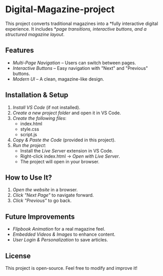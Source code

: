 # Digital-Magazine-project
This project converts traditional magazines into a *fully interactive digital experience. It includes **page transitions, interactive buttons, and a structured magazine layout*.

##  Features
- *Multi-Page Navigation* – Users can switch between pages.
- *Interactive Buttons* – Easy navigation with "Next" and "Previous" buttons.
- *Modern UI* – A clean, magazine-like design.

##  Installation & Setup
1. *Install VS Code* (if not installed).  
2. *Create a new project folder* and open it in VS Code.  
3. *Create the following files*:  
   - index.html  
   - style.css  
   - script.js  
4. *Copy & Paste the Code* (provided in this project).  
5. *Run the project*:  
   - Install the *Live Server* extension in VS Code.  
   - Right-click index.html → *Open with Live Server*.  
   - The project will open in your browser.  

## How to Use It?
1. *Open the website* in a browser.  
2. *Click "Next Page"* to navigate forward.  
3. *Click "Previous"* to go back.  

##  Future Improvements
- *Flipbook Animation* for a real magazine feel.  
- *Embedded Videos & Images* to enhance content.  
- *User Login & Personalization* to save articles.  

##  License
This project is open-source. Feel free to modify and improve it!  

